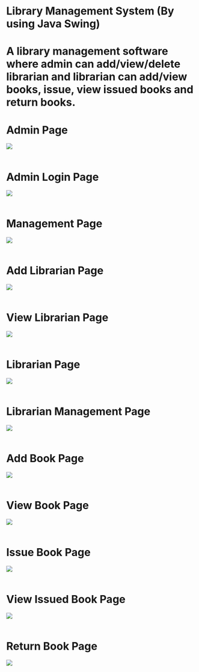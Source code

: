 # Library Management System (By using Java Swing)

# A library management software where admin can add/view/delete librarian and librarian can add/view books, issue, view issued books and return books.

# Admin Page 
<img src="img/Screenshot (190).png" class="img-fluid"><br><br>

# Admin Login Page
<img src="img/Screenshot (191).png" class="img-fluid"><br><br>

# Management Page

<img src="img/Screenshot (192).png" class="img-fluid"><br><br>

# Add Librarian Page

<img src="img/Screenshot (193).png" class="img-fluid"><br><br>

# View Librarian Page

<img src="img/Screenshot (194).png" class="img-fluid"><br><br>


# Librarian Page

<img src="img/Screenshot (191).png" class="img-fluid"><br><br>

# Librarian Management Page

<img src="img/Screenshot (195).png" class="img-fluid"><br><br>
# Add Book Page

<img src="img/Screenshot (196).png" class="img-fluid"><br><br>

# View Book Page

<img src="img/Screenshot (197).png" class="img-fluid"><br><br>

# Issue Book Page

<img src="img/Screenshot (198).png" class="img-fluid"><br><br>

# View Issued Book Page

<img src="img/Screenshot (199).png" class="img-fluid"><br><br>

# Return Book Page

<img src="img/Screenshot (200).png" class="img-fluid"><br><br>
